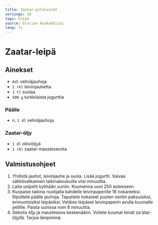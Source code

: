 ```yaml
---
title: Zaatar-pitaleivät
servings: 18
tags: bread
source: Glorian Ruoka&Viini
lang: fi
---
```


# Zaatar-leipä

## Ainekset

- `6dl` vehnäjauhoja
- `1 rkl` leivinjauhetta
- `1 tl` suolaa
- `500 g` turkkilaista jogurttia

### Päälle

- n. `1 dl` vehnäjauhoja

### Zaatar-öljy

- `1 dl` oliiviöljyä
- `1 rkl` zaatar-mausteseosta

## Valmistusohjeet

1. Yhdistä jauhot, leivinjauhe ja suola. Lisää jogurtti. Vaivaa sähkövatkaimen taikinakoukuilla viisi minuuttia.
1. Laita unipelti kylmään uuniin. Kuumenna uuni 250 asteeseen.
1. Kuopaise taikina nuolijalla kahdelle leivinpaperille 18 nokareeksi. Ripottele päälle jauhoja. Taputtele nokareet puolen sentin paksuisiksi, erimuotoisiksi leipäsiksi. Vetäise leipäset leivinpaperin avulla kuumalle pellille. Paista uunissa noin 8 minuuttia.
1. Sekoita öljy ja mausteseos keskenäänn. Voitele kuumat leivät za'atar-öljyllä. Tarjoa lämpiminä.
